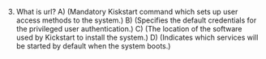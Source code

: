 3) What is url?
A) (Mandatory Kiskstart command which sets up user access methods to the system.)
B) (Specifies the default credentials for the privileged user authentication.)
C) (The location of the software used by Kickstart to install the system.)
D) (Indicates which services will be started by default when the system boots.)
